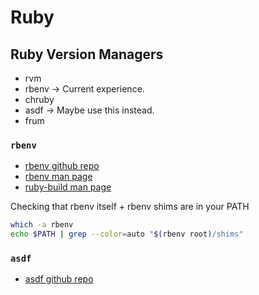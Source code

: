 # Ruby

## Ruby Version Managers
- rvm
- rbenv → Current experience.
- chruby
- asdf → Maybe use this instead.
- frum

### `rbenv`
- [rbenv github repo](https://github.com/rbenv/rbenv)
- [rbenv man page](https://rbenv.org/man/rbenv.1)
- [ruby-build man page](https://rbenv.org/man/ruby-build.1)

Checking that rbenv itself + rbenv shims are in your PATH
```bash
which -a rbenv
echo $PATH | grep --color=auto "$(rbenv root)/shims"
```

### `asdf`
- [asdf github repo](https://github.com/asdf-vm/asdf)

